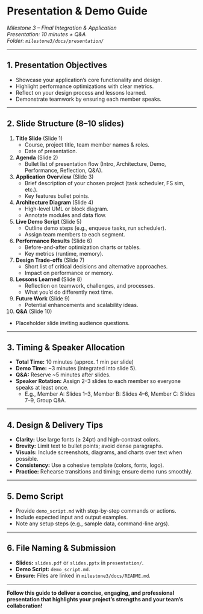 # Presentation & Demo Guide

*Milestone 3 – Final Integration & Application*  
*Presentation: 10 minutes + Q&A*  
*Folder: `milestone3/docs/presentation/`*

---

## 1. Presentation Objectives
- Showcase your application’s core functionality and design.  
- Highlight performance optimizations with clear metrics.  
- Reflect on your design process and lessons learned.  
- Demonstrate teamwork by ensuring each member speaks.

---

## 2. Slide Structure (8–10 slides)
1. **Title Slide** (Slide 1)  
   - Course, project title, team member names & roles.  
   - Date of presentation.
2. **Agenda** (Slide 2)  
   - Bullet list of presentation flow (Intro, Architecture, Demo, Performance, Reflection, Q&A).
3. **Application Overview** (Slide 3)  
   - Brief description of your chosen project (task scheduler, FS sim, etc.).  
   - Key features bullet points.
4. **Architecture Diagram** (Slide 4)  
   - High-level UML or block diagram.  
   - Annotate modules and data flow.
5. **Live Demo Script** (Slide 5)  
   - Outline demo steps (e.g., enqueue tasks, run scheduler).  
   - Assign team members to each segment.
6. **Performance Results** (Slide 6)  
   - Before-and-after optimization charts or tables.  
   - Key metrics (runtime, memory).
7. **Design Trade-offs** (Slide 7)  
   - Short list of critical decisions and alternative approaches.  
   - Impact on performance or memory.
8. **Lessons Learned** (Slide 8)  
   - Reflection on teamwork, challenges, and processes.  
   - What you’d do differently next time.
9. **Future Work** (Slide 9)  
   - Potential enhancements and scalability ideas.
10. **Q&A** (Slide 10)  
   - Placeholder slide inviting audience questions.

---

## 3. Timing & Speaker Allocation
- **Total Time:** 10 minutes (approx. 1 min per slide)  
- **Demo Time:** ~3 minutes (integrated into slide 5).  
- **Q&A:** Reserve ~5 minutes after slides.
- **Speaker Rotation:** Assign 2–3 slides to each member so everyone speaks at least once.  
   - E.g., Member A: Slides 1–3, Member B: Slides 4–6, Member C: Slides 7–9, Group Q&A.

---

## 4. Design & Delivery Tips
- **Clarity:** Use large fonts (≥ 24pt) and high-contrast colors.  
- **Brevity:** Limit text to bullet points; avoid dense paragraphs.  
- **Visuals:** Include screenshots, diagrams, and charts over text when possible.  
- **Consistency:** Use a cohesive template (colors, fonts, logo).  
- **Practice:** Rehearse transitions and timing; ensure demo runs smoothly.

---

## 5. Demo Script
- Provide `demo_script.md` with step-by-step commands or actions.  
- Include expected input and output examples.  
- Note any setup steps (e.g., sample data, command-line args).

---

## 6. File Naming & Submission
- **Slides:** `slides.pdf` or `slides.pptx` in `presentation/`.  
- **Demo Script:** `demo_script.md`.  
- **Ensure:** Files are linked in `milestone3/docs/README.md`.

---

**Follow this guide to deliver a concise, engaging, and professional presentation that highlights your project’s strengths and your team’s collaboration!**

